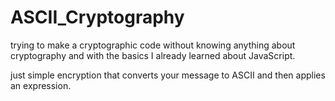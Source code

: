 # ASCII_Cryptography

 trying to make a cryptographic code without knowing anything about cryptography and with the basics I already learned about JavaScript.

 just simple encryption that converts your message to ASCII and then applies an expression.
